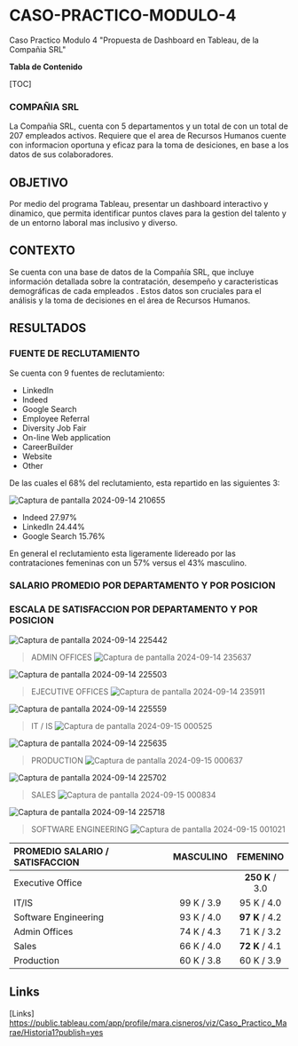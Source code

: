 # CASO-PRACTICO-MODULO-4
Caso Practico Modulo 4 "Propuesta de Dashboard en Tableau, de la Compañia SRL"

**Tabla de Contenido**

[TOC]

### COMPAÑIA SRL

La Compañia SRL, cuenta con 5 departamentos y un total de con un total de 207 empleados activos. Requiere que el area de Recursos Humanos cuente con informacion oportuna y eficaz para la toma de desiciones, en base a los datos de sus colaboradores.


## OBJETIVO
Por medio del programa Tableau, presentar un  dashboard interactivo y dinamico, que permita identificar puntos claves para la gestion del talento y de un entorno laboral mas inclusivo y diverso.


## CONTEXTO

Se cuenta con una base de datos  de la Compañía SRL, que incluye información detallada sobre la contratación, desempeño y caracteristicas demográficas de cada empleados . Estos datos son cruciales para el análisis y la toma de decisiones en el área de Recursos Humanos.


## RESULTADOS

### FUENTE DE RECLUTAMIENTO

Se cuenta con 9 fuentes de reclutamiento:

+ LinkedIn
+ Indeed
+ Google Search
+ Employee Referral
+ Diversity Job Fair
+ On-line Web application
+ CareerBuilder
+ Website
+ Other

De las cuales el 68% del reclutamiento, esta repartido en las siguientes 3:

![Captura de pantalla 2024-09-14 210655](https://github.com/user-attachments/assets/38889d7e-83b6-4cd8-8946-cb895d66a085)

+ Indeed 27.97% 
+ LinkedIn 24.44%
+ Google Search 15.76%

En general el reclutamiento esta ligeramente lidereado por las contrataciones femeninas con un 57% versus el 43% masculino.


### SALARIO PROMEDIO POR DEPARTAMENTO Y POR POSICION
### ESCALA DE SATISFACCION POR DEPARTAMENTO Y POR POSICION

![Captura de pantalla 2024-09-14 225442](https://github.com/user-attachments/assets/fabd54be-34b5-4e71-875a-70d12e8a3880)
> ADMIN OFFICES
![Captura de pantalla 2024-09-14 235637](https://github.com/user-attachments/assets/eb72e394-d4e5-48f8-b5c3-873720f8d677)


![Captura de pantalla 2024-09-14 225503](https://github.com/user-attachments/assets/d0b0df88-e742-454b-b7c9-d66b97a63eaa)
> EJECUTIVE OFFICES
![Captura de pantalla 2024-09-14 235911](https://github.com/user-attachments/assets/9dbd36d9-cab5-4840-b08b-9840b4dd39b4)


![Captura de pantalla 2024-09-14 225559](https://github.com/user-attachments/assets/e51d74ff-8402-4bf3-89f8-0fde74c21cf1)
> IT / IS
![Captura de pantalla 2024-09-15 000525](https://github.com/user-attachments/assets/3a7240d9-0a12-4d6e-b138-8338abc5aef0)


![Captura de pantalla 2024-09-14 225635](https://github.com/user-attachments/assets/4a1e9c6f-11c3-4ddf-a995-d5d716fd23be)
> PRODUCTION
![Captura de pantalla 2024-09-15 000637](https://github.com/user-attachments/assets/539dfadd-55b1-4e0b-8a07-8cbe6e1110a5)


![Captura de pantalla 2024-09-14 225702](https://github.com/user-attachments/assets/7552b565-6f7d-47b1-ac67-a082fe84420a)
> SALES
![Captura de pantalla 2024-09-15 000834](https://github.com/user-attachments/assets/f9ccb280-4593-4f8a-a973-fb975759f743)


![Captura de pantalla 2024-09-14 225718](https://github.com/user-attachments/assets/bf04d606-f650-4cdb-88be-31b2eac471e4)
> SOFTWARE ENGINEERING
![Captura de pantalla 2024-09-15 001021](https://github.com/user-attachments/assets/382bd925-1e0f-4960-b8eb-0558dbc08f7b)


| PROMEDIO SALARIO / SATISFACCION | MASCULINO | FEMENINO
| :--------- | :-----:| :--------:
| Executive Office  |  | **250 K** / 3.0
| IT/IS     | 99 K / 3.9 | 95 K / 4.0
| Software Engineering    | 93 K / 4.0 | **97 K** / 4.2
| Admin Offices | 74 K / 4.3 | 71 K / 3.2
| Sales | 66 K / 4.0 | **72 K** / 4.1
| Production | 60 K / 3.8 | 60 K / 3.9

## Links

[Links]
https://public.tableau.com/app/profile/mara.cisneros/viz/Caso_Practico_Marae/Historia1?publish=yes

